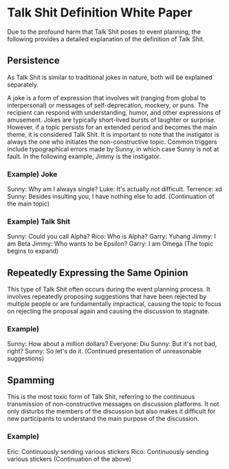 # Talk Shit Definition White Paper

Due to the profound harm that Talk Shit poses to event planning, the following provides a detailed explanation of the
definition of Talk Shit.

## Persistence

As Talk Shit is similar to traditional jokes in nature, both will be explained separately.

A joke is a form of expression that involves wit (ranging from global to interpersonal) or messages of self-deprecation,
mockery, or puns. The recipient can respond with understanding, humor, and other expressions of amusement. Jokes are
typically short-lived bursts of laughter or surprise. However, if a topic persists for an extended period and becomes
the main theme, it is considered Talk Shit. It is important to note that the instigator is always the one who initiates
the non-constructive topic. Common triggers include typographical errors made by Sunny, in which case Sunny is not at
fault. In the following example, Jimmy is the instigator.

### Example) Joke

Sunny: Why am I always single?
Luke: It's actually not difficult.
Terrence: xd
Sunny: Besides insulting you, I have nothing else to add.
(Continuation of the main topic)

### Example) Talk Shit

Sunny: Could you call Alpha?
Rico: Who is Alpha?
Garry: Yuhang
Jimmy: I am Beta
Jimmy: Who wants to be Epsilon?
Garry: I am Omega
(The topic begins to expand)

## Repeatedly Expressing the Same Opinion

This type of Talk Shit often occurs during the event planning process. It involves repeatedly proposing suggestions that
have been rejected by multiple people or are fundamentally impractical, causing the topic to focus on rejecting the
proposal again and causing the discussion to stagnate.

### Example)

Sunny: How about a million dollars?
Everyone: Diu
Sunny: But it's not bad, right?
Sunny: So let's do it.
(Continued presentation of unreasonable suggestions)

## Spamming

This is the most toxic form of Talk Shit, referring to the continuous transmission of non-constructive messages on
discussion platforms. It not only disturbs the members of the discussion but also makes it difficult for new
participants to understand the main purpose of the discussion.

### Example)

Eric: Continuously sending various stickers
Rico: Continuously sending various stickers
(Continuation of the above)
